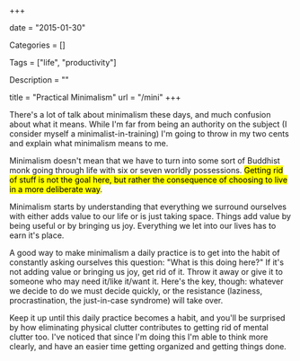+++

date = "2015-01-30"

Categories = []

Tags = ["life", "productivity"]

Description = ""

title = "Practical Minimalism"
url = "/mini"
+++



There's a lot of talk about minimalism these days, and much confusion about what it means. While I'm far from being an authority on the subject (I consider myself a minimalist-in-training) I'm going to throw in my two cents and explain what minimalism means to me.

Minimalism doesn't mean that we have to turn into some sort of Buddhist monk going through life with six or seven worldly possessions.  <mark>Getting rid of stuff is not the goal here, but rather the consequence of choosing to live in a more deliberate way</mark>. 

Minimalism starts by understanding that everything we surround ourselves with either adds value to our life or is just taking space. Things add value by being useful or by bringing us joy. Everything we let into our lives has to earn it's place. 

A good way to make minimalism a daily practice is to get into the habit of constantly asking ourselves this question: "What is this doing here?" If it's not adding value or bringing us joy, get rid of it. Throw it away or give it to someone who may need it/like it/want it. Here's the key, though: whatever we decide to do we must decide quickly, or the resistance (laziness, procrastination, the just-in-case syndrome) will take over.

Keep it up until this daily practice becomes a habit, and you'll be surprised by how eliminating physical clutter contributes to getting rid of mental clutter too. I've noticed that since I'm doing this I'm able to think more clearly, and have an easier time getting organized and getting things done. 
